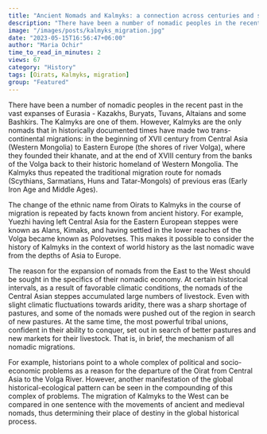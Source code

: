 ```yaml
---
title: "Ancient Nomads and Kalmyks: a connection across centuries and space"
description: "There have been a number of nomadic peoples in the recent past in the vast expanses of Eurasia - Kazakhs, Buryats, Tuvans, Altaians and some Bashkirs."
image: "/images/posts/kalmyks_migration.jpg"
date: "2023-05-15T16:56:47+06:00"
author: "Maria Ochir"
time_to_read_in_minutes: 2
views: 67
category: "History"
tags: [Oirats, Kalmyks, migration]
group: "Featured"
---
```

There have been a number of nomadic peoples in the recent past in the vast expanses of Eurasia - Kazakhs, Buryats, Tuvans, Altaians and some Bashkirs. The Kalmyks are one of them. However, Kalmyks are the only nomads that in historically documented times have made two trans-continental migrations: in the beginning of XVII century from Central Asia (Western Mongolia) to Eastern Europe (the shores of river Volga), where they founded their khanate, and at the end of XVIII century from the banks of the Volga back to their historic homeland of Western Mongolia. The Kalmyks thus repeated the traditional migration route for nomads (Scythians, Sarmatians, Huns and Tatar-Mongols) of previous eras (Early Iron Age and Middle Ages).

The change of the ethnic name from Oirats to Kalmyks in the course of migration is repeated by facts known from ancient history. For example, Yuezhi having left Central Asia for the Eastern European steppes were known as Alans, Kimaks, and having settled in the lower reaches of the Volga became known as Polovetses. This makes it possible to consider the history of Kalmyks in the context of world history as the last nomadic wave from the depths of Asia to Europe.

The reason for the expansion of nomads from the East to the West should be sought in the specifics of their nomadic economy.  At certain historical intervals, as a result of favorable climatic conditions, the nomads of the Central Asian steppes accumulated large numbers of livestock. Even with slight climatic fluctuations towards aridity, there was a sharp shortage of pastures, and some of the nomads were pushed out of the region in search of new pastures.  At the same time, the most powerful tribal unions, confident in their ability to conquer, set out in search of better pastures and new markets for their livestock. That is, in brief, the mechanism of all nomadic migrations.

For example, historians point to a whole complex of political and socio-economic problems as a reason for the departure of the Oirat from Central Asia to the Volga River. However, another manifestation of the global historical-ecological pattern can be seen in the compounding of this complex of problems.  The migration of Kalmyks to the West can be compared in one sentence with the movements of ancient and medieval nomads, thus determining their place of destiny in the global historical process.